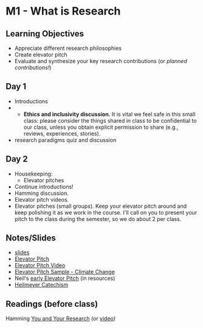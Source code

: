 # M1 - What is Research

## Learning Objectives

* Appreciate different research philosophies
* Create elevator pitch
* Evaluate and synthesize your key research contributions (or *planned contributions!*)

## Day 1

- Introductions
- * **Ethics and inclusivity discussion.** It is vital we feel safe in this small class: please consider the things shared in class to be confidential to our class, unless you obtain explicit permission to share (e.g., reviews, experiences, stories).
- research paradigms quiz and discussion

## Day 2

* Housekeeping: 
  * Elevator pitches
* Continue introductions!
* Hamming discussion.
* Elevator pitch videos.
* Elevator pitches (small groups). Keep your elevator pitch around and keep polishing it as we work in the course. I'll call on you to present your pitch to the class during the semester, so we do about 2 per class.

## Notes/Slides

- [slides](introduction.key)
- [Elevator Pitch](elevator-pitch-format.md)
- [Elevator Pitch Video](https://www.youtube.com/watch?v=G6BVhuBvzQY)
- [Elevator Pitch Sample - Climate Change](https://www.youtube.com/watch?v=Hv90XwAQUyg)
- Neil's [early Elevator Pitch](DissertationElevatorPitch.md) (in resources)
- [Heilmeyer Catechism](https://en.wikipedia.org/wiki/George_H._Heilmeier#Heilmeier%27s_Catechism)

## Readings (before class)

Hamming [You and Your Research](http://www.cs.virginia.edu/~robins/YouAndYourResearch.pdf) (or [video](https://www.youtube.com/watch?v=a1zDuOPkMSw))